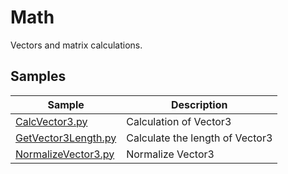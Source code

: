 # Math

Vectors and matrix calculations.     

## Samples

|Sample|Description|     
|---|---|     
|[CalcVector3.py](./CalcVector3.py)|Calculation of Vector3|     
|[GetVector3Length.py](./GetVector3Length.py)|Calculate the length of Vector3|     
|[NormalizeVector3.py](./NormalizeVector3.py)|Normalize Vector3|     


